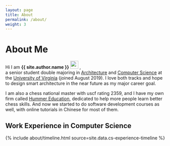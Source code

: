 ```yaml
---
layout: page
title: About
permalink: /about/
weight: 3
---
```


# **About Me**

Hi I am **{{ site.author.name }}** <a target="_blank" rel="noopener noreferrer" href="https://raw.githubusercontent.com/aemmadi/aemmadi/master/wave.gif"><img src="https://raw.githubusercontent.com/aemmadi/aemmadi/master/wave.gif" width="25px" style="max-width:100%;"></a> ,<br>
a senior student double majoring in [Architecture](https://www.arch.virginia.edu) and [Computer Science](https://engineering.virginia.edu/departments/computer-science/about-computer-science/about-us) at the [University of Virginia](https://www.virginia.edu) (joined August 2019). I love both tracks and hope to design smart architecture in the near future as my major career goal. 
  
I am also a chess national master with uscf rating 2359, and I have my own firm called [Hummer Education](https://www.littlehummerchess.club), dedicated to help more people learn better chess skills. And now we started to do software development courses as well, with online tutorials in Chinese for most of them.



## Work Experience in Computer Science
<div class="row">
  {% include about/timeline.html source=site.data.cs-experience-timeline %}
</div>






